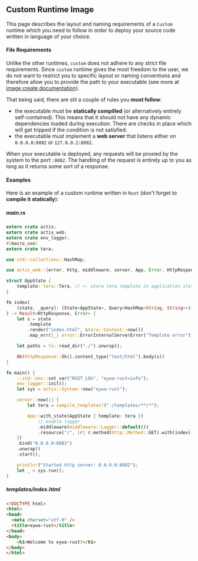 ## Custom Runtime Image

This page describes the layout and naming requirements of a `Custom` runtime which you need to follow in order to deploy your source code written in language of your choice.

#### File Requirements

Unlike the other runtimes, `custom` does not adhere to any strict file requirements. Since `custom` runtime gives the most freedom to the user, we do not want to restrict you to specific layout or naming conventions and therefore allow you to provide the path to your executable (see more at [image create documentation](/docs/images/create)).


That being said, there are stil a couple of rules you **must follow**:
- the executable must be **statically compilled** (or alternatively entirely self-contained). This means that it should not have any dynamic dependencies loaded during execution. There are checks in place which will get tripped if the condition is not satisfied.
- the executable must implement a **web server** that listens either on `0.0.0.0:8082` or `127.0.0.2:8082`.


When your executable is deployed, any requests will be proxied by the system to the port `:8082`. The handling of the request is entirely up to you as long as it returns some sort of a response.


#### Examples

Here is an example of a custom runtime written in `Rust` (don't forget to **compile it statically**):


##### main.rs
```rust
extern crate actix;
extern crate actix_web;
extern crate env_logger;
#[macro_use]
extern crate tera;

use std::collections::HashMap;

use actix_web::{error, http, middleware, server, App, Error, HttpResponse, Query, State};

struct AppState {
    template: tera::Tera, // <- store tera template in application state
}

fn index(
    (state, _query): (State<AppState>, Query<HashMap<String, String>>),
) -> Result<HttpResponse, Error> {
    let s = state
        .template
        .render("index.html", &tera::Context::new())
        .map_err(|_| error::ErrorInternalServerError("Template error"))?;

    let paths = fs::read_dir("./").unwrap();

    Ok(HttpResponse::Ok().content_type("text/html").body(s))
}

fn main() {
    ::std::env::set_var("RUST_LOG", "eywa-rust=info");
    env_logger::init();
    let sys = actix::System::new("eywa-rust");

    server::new(|| {
        let tera = compile_templates!("./templates/**/*");

        App::with_state(AppState { template: tera })
            // enable logger
            .middleware(middleware::Logger::default())
            .resource("/", |r| r.method(http::Method::GET).with(index))
    })
    .bind("0.0.0.0:8082")
    .unwrap()
    .start();

    println!("Started http server: 0.0.0.0:8082");
    let _ = sys.run();
}
```

##### templates/index.html

```html
<!DOCTYPE html>
<html>
<head>
  <meta charset="utf-8" />
  <title>eywa-rust</title>
</head>
<body>
	<h1>Welcome to eywa-rust!</h1>
</body>
</html>

```